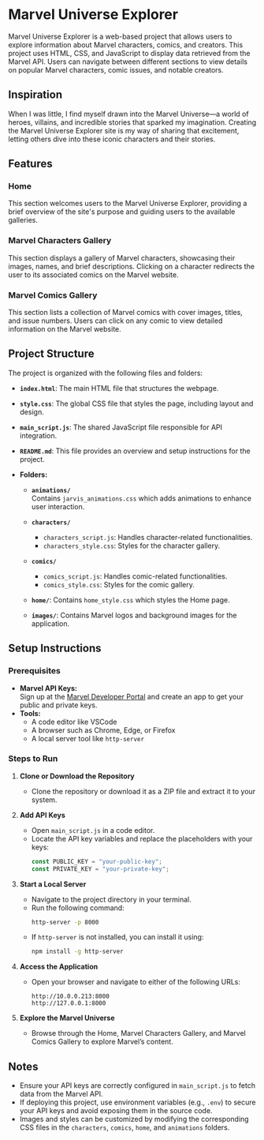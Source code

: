 # Marvel Universe Explorer

Marvel Universe Explorer is a web-based project that allows users to explore information about Marvel characters, comics, and creators. This project uses HTML, CSS, and JavaScript to display data retrieved from the Marvel API. Users can navigate between different sections to view details on popular Marvel characters, comic issues, and notable creators.

## Inspiration

When I was little, I find myself drawn into the Marvel Universe—a world of heroes, villains, and incredible stories that sparked my imagination. Creating the Marvel Universe Explorer site is my way of sharing that excitement, letting others dive into these iconic characters and their stories.

## Features

### Home
This section welcomes users to the Marvel Universe Explorer, providing a brief overview of the site's purpose and guiding users to the available galleries.

### Marvel Characters Gallery
This section displays a gallery of Marvel characters, showcasing their images, names, and brief descriptions. Clicking on a character redirects the user to its associated comics on the Marvel website.

### Marvel Comics Gallery
This section lists a collection of Marvel comics with cover images, titles, and issue numbers. Users can click on any comic to view detailed information on the Marvel website.

## Project Structure

The project is organized with the following files and folders:

- **`index.html`**: The main HTML file that structures the webpage.

- **`style.css`**: The global CSS file that styles the page, including layout and design.

- **`main_script.js`**: The shared JavaScript file responsible for API integration.

- **`README.md`**: This file provides an overview and setup instructions for the project.

- **Folders:**

  - **`animations/`**  
    Contains `jarvis_animations.css` which adds animations to enhance user interaction.

  - **`characters/`**  
    - `characters_script.js`: Handles character-related functionalities.  
    - `characters_style.css`: Styles for the character gallery.

  - **`comics/`**  
    - `comics_script.js`: Handles comic-related functionalities.  
    - `comics_style.css`: Styles for the comic gallery.

  - **`home/`**: Contains `home_style.css` which styles the Home page.

  - **`images/`**: Contains Marvel logos and background images for the application.

## Setup Instructions

### Prerequisites
- **Marvel API Keys:**  
  Sign up at the [Marvel Developer Portal](https://developer.marvel.com/) and create an app to get your public and private keys.
- **Tools:**  
  - A code editor like VSCode  
  - A browser such as Chrome, Edge, or Firefox  
  - A local server tool like `http-server`

### Steps to Run

1. **Clone or Download the Repository**
   - Clone the repository or download it as a ZIP file and extract it to your system.

2. **Add API Keys**
   - Open `main_script.js` in a code editor.
   - Locate the API key variables and replace the placeholders with your keys:
     ```javascript
     const PUBLIC_KEY = "your-public-key";
     const PRIVATE_KEY = "your-private-key";
     ```

3. **Start a Local Server**
   - Navigate to the project directory in your terminal.
   - Run the following command:
     ```bash
     http-server -p 8000
     ```
   - If `http-server` is not installed, you can install it using:
     ```bash
     npm install -g http-server
     ```

4. **Access the Application**
   - Open your browser and navigate to either of the following URLs:
     ```
     http://10.0.0.213:8000
     http://127.0.0.1:8000
     ```

5. **Explore the Marvel Universe**
   - Browse through the Home, Marvel Characters Gallery, and Marvel Comics Gallery to explore Marvel’s content.

## Notes

- Ensure your API keys are correctly configured in `main_script.js` to fetch data from the Marvel API.
- If deploying this project, use environment variables (e.g., `.env`) to secure your API keys and avoid exposing them in the source code.
- Images and styles can be customized by modifying the corresponding CSS files in the `characters`, `comics`, `home`, and `animations` folders.
